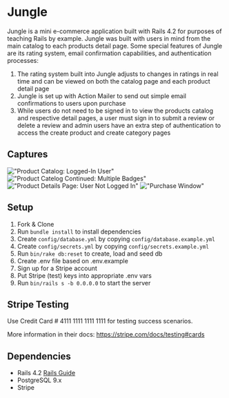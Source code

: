 # Jungle

Jungle is a mini e-commerce application built with Rails 4.2 for purposes of teaching Rails by example.
Jungle was built with users in mind from the main catalog to each products detail page.
Some special features of Jungle are its rating system, email confirmation capabilities, and authentication processes:
  1. The rating system built into Jungle adjusts to changes in ratings in real time and can be viewed on both the catalog page and each product detail page
  2. Jungle is set up with Action Mailer to send out simple email confirmations to users upon purchase
  3. While users do not need to be signed in to view the products catalog and respective detail pages, a user must sign in to submit a review or delete a review and admin users have an extra step of authentication to access the create product and create category pages

## Captures

!["Product Catalog: Logged-In User"](https://github.com/BugleJones/jungle-rails/blob/master/app/docs/Product_Catalog.png)
!["Product Catelog Continued: Multiple Badges"](https://github.com/BugleJones/jungle-rails/blob/master/app/docs/Product_Catalog_Continued.png)
!["Product Details Page: User Not Logged In"](https://github.com/BugleJones/jungle-rails/blob/master/app/docs/Product_Details_Page.png)
!["Purchase Window"](https://github.com/BugleJones/jungle-rails/blob/master/app/docs/Purchase_Window.png)


## Setup

1. Fork & Clone
2. Run `bundle install` to install dependencies
3. Create `config/database.yml` by copying `config/database.example.yml`
4. Create `config/secrets.yml` by copying `config/secrets.example.yml`
5. Run `bin/rake db:reset` to create, load and seed db
6. Create .env file based on .env.example
7. Sign up for a Stripe account
8. Put Stripe (test) keys into appropriate .env vars
9. Run `bin/rails s -b 0.0.0.0` to start the server

## Stripe Testing

Use Credit Card # 4111 1111 1111 1111 for testing success scenarios.

More information in their docs: <https://stripe.com/docs/testing#cards>

## Dependencies

* Rails 4.2 [Rails Guide](http://guides.rubyonrails.org/v4.2/)
* PostgreSQL 9.x
* Stripe
